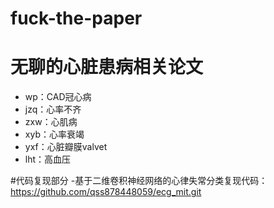 # fuck-the-paper

# 无聊的心脏患病相关论文

- wp：CAD冠心病
- jzq：心率不齐
- zxw：心肌病
- xyb：心率衰竭
- yxf：心脏瓣膜valvet
- lht：高血压

#代码复现部分
-基于二维卷积神经网络的心律失常分类复现代码：https://github.com/qss878448059/ecg_mit.git



